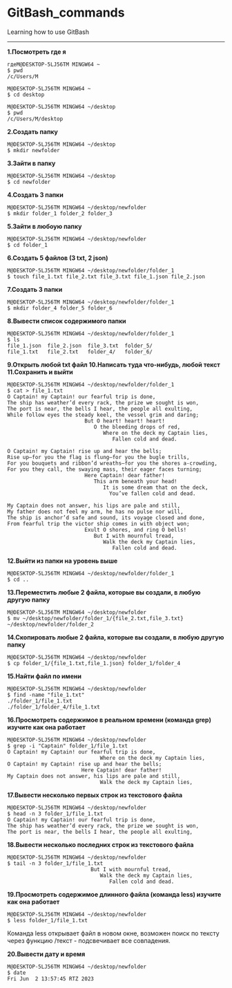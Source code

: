 # GitBash_commands
Learning how to use GitBash
<hr>


**1.Посмотреть где я**
```
гдеM@DESKTOP-5LJ56TM MINGW64 ~
$ pwd
/c/Users/M

M@DESKTOP-5LJ56TM MINGW64 ~
$ cd desktop

M@DESKTOP-5LJ56TM MINGW64 ~/desktop
$ pwd
/c/Users/M/desktop
```
**2.Создать папку**
```
M@DESKTOP-5LJ56TM MINGW64 ~/desktop
$ mkdir newfolder
```
**3.Зайти в папку**
```
M@DESKTOP-5LJ56TM MINGW64 ~/desktop
$ cd newfolder
```
**4.Создать 3 папки**
```
M@DESKTOP-5LJ56TM MINGW64 ~/desktop/newfolder
$ mkdir folder_1 folder_2 folder_3
```
**5.Зайти в любоую папку**
```
M@DESKTOP-5LJ56TM MINGW64 ~/desktop/newfolder
$ cd folder_1
```
**6.Создать 5 файлов (3 txt, 2 json)**
```
M@DESKTOP-5LJ56TM MINGW64 ~/desktop/newfolder/folder_1
$ touch file_1.txt file_2.txt file_3.txt file_1.json file_2.json
```
**7.Создать 3 папки**
```
M@DESKTOP-5LJ56TM MINGW64 ~/desktop/newfolder/folder_1
$ mkdir folder_4 folder_5 folder_6
```
**8.Вывести список содержимого папки**
```
M@DESKTOP-5LJ56TM MINGW64 ~/desktop/newfolder/folder_1
$ ls
file_1.json  file_2.json  file_3.txt  folder_5/
file_1.txt   file_2.txt   folder_4/   folder_6/
```
**9.Открыть любой txt файл
10.Написать туда что-нибудь, любой текст
11.Сохранить и выйти**
```
M@DESKTOP-5LJ56TM MINGW64 ~/desktop/newfolder/folder_1
$ cat > file_1.txt
O Captain! my Captain! our fearful trip is done,
The ship has weather’d every rack, the prize we sought is won,
The port is near, the bells I hear, the people all exulting,
While follow eyes the steady keel, the vessel grim and daring;
                         But O heart! heart! heart!
                            O the bleeding drops of red,
                               Where on the deck my Captain lies,
                                  Fallen cold and dead.

O Captain! my Captain! rise up and hear the bells;
Rise up—for you the flag is flung—for you the bugle trills,
For you bouquets and ribbon’d wreaths—for you the shores a-crowding,
For you they call, the swaying mass, their eager faces turning;
                         Here Captain! dear father!
                            This arm beneath your head!
                               It is some dream that on the deck,
                                 You’ve fallen cold and dead.

My Captain does not answer, his lips are pale and still,
My father does not feel my arm, he has no pulse nor will,
The ship is anchor’d safe and sound, its voyage closed and done,
From fearful trip the victor ship comes in with object won;
                         Exult O shores, and ring O bells!
                            But I with mournful tread,
                               Walk the deck my Captain lies,
                                  Fallen cold and dead.
```
**12.Выйти из папки на уровень выше**
```
M@DESKTOP-5LJ56TM MINGW64 ~/desktop/newfolder/folder_1
$ cd ..
```
**13.Переместить любые 2 файла, которые вы создали, в любую другую папку**
```
M@DESKTOP-5LJ56TM MINGW64 ~/desktop/newfolder
$ mv ~/desktop/newfolder/folder_1/{file_2.txt,file_3.txt} ~/desktop/newfolder/folder_2
```
**14.Скопировать любые 2 файла, которые вы создали, в любую другую папку**
```
M@DESKTOP-5LJ56TM MINGW64 ~/desktop/newfolder
$ cp folder_1/{file_1.txt,file_1.json} folder_1/folder_4
```
**15.Найти файл по имени**
```
M@DESKTOP-5LJ56TM MINGW64 ~/desktop/newfolder
$ find -name "file_1.txt"
./folder_1/file_1.txt
./folder_1/folder_4/file_1.txt
```
 **16.Просмотреть содержимое в реальном времени (команда grep) изучите как она работает**
 ```
M@DESKTOP-5LJ56TM MINGW64 ~/desktop/newfolder
$ grep -i "Captain" folder_1/file_1.txt
O Captain! my Captain! our fearful trip is done,
                               Where on the deck my Captain lies,
O Captain! my Captain! rise up and hear the bells;
                         Here Captain! dear father!
My Captain does not answer, his lips are pale and still,
                               Walk the deck my Captain lies,
```
 **17.Вывести несколько первых строк из текстового файла**
 ```
M@DESKTOP-5LJ56TM MINGW64 ~/desktop/newfolder
$ head -n 3 folder_1/file_1.txt
O Captain! my Captain! our fearful trip is done,
The ship has weather’d every rack, the prize we sought is won,
The port is near, the bells I hear, the people all exulting,
```
 **18.Вывести несколько последних строк из текстового файла**
 ```
M@DESKTOP-5LJ56TM MINGW64 ~/desktop/newfolder
$ tail -n 3 folder_1/file_1.txt
                            But I with mournful tread,
                               Walk the deck my Captain lies,
                                  Fallen cold and dead.
```
 **19.Просмотреть содержимое длинного файла (команда less) изучите как она работает**
 ```
M@DESKTOP-5LJ56TM MINGW64 ~/desktop/newfolder
$ less folder_1/file_1.txt
```
Команда less открывает файл в новом окне, возможен поиск по тексту через функцию /текст - подсвечивает все совпадения.
 
**20.Вывести дату и время**
 ```
M@DESKTOP-5LJ56TM MINGW64 ~/desktop/newfolder
$ date
Fri Jun  2 13:57:45 RTZ 2023
```
